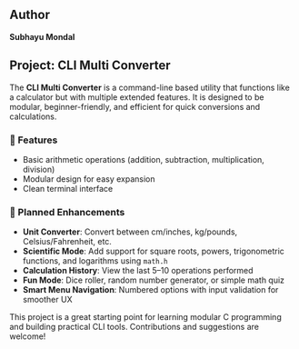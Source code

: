 ## Author
**Subhayu Mondal**

## Project: CLI Multi Converter

The **CLI Multi Converter** is a command-line based utility that functions like a calculator but with multiple extended features. It is designed to be modular, beginner-friendly, and efficient for quick conversions and calculations.

### 🔧 Features
- Basic arithmetic operations (addition, subtraction, multiplication, division)
- Modular design for easy expansion
- Clean terminal interface

### 🚀 Planned Enhancements
- **Unit Converter**: Convert between cm/inches, kg/pounds, Celsius/Fahrenheit, etc.
- **Scientific Mode**: Add support for square roots, powers, trigonometric functions, and logarithms using `math.h`
- **Calculation History**: View the last 5–10 operations performed
- **Fun Mode**: Dice roller, random number generator, or simple math quiz
- **Smart Menu Navigation**: Numbered options with input validation for smoother UX

This project is a great starting point for learning modular C programming and building practical CLI tools. Contributions and suggestions are welcome!
